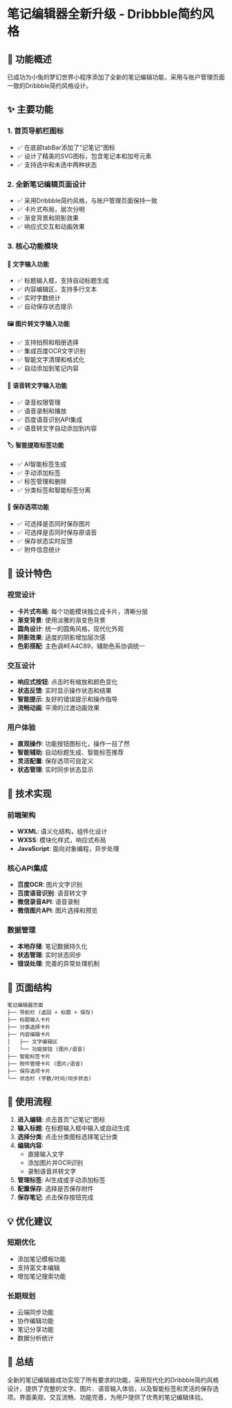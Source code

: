 # 笔记编辑器全新升级 - Dribbble简约风格

## 🎯 功能概述

已成功为小兔的梦幻世界小程序添加了全新的笔记编辑功能，采用与账户管理页面一致的Dribbble简约风格设计。

## ✨ 主要功能

### 1. 首页导航栏图标
- ✅ 在底部tabBar添加了"记笔记"图标
- ✅ 设计了精美的SVG图标，包含笔记本和加号元素
- ✅ 支持选中和未选中两种状态

### 2. 全新笔记编辑页面设计
- ✅ 采用Dribbble简约风格，与账户管理页面保持一致
- ✅ 卡片式布局，层次分明
- ✅ 渐变背景和阴影效果
- ✅ 响应式交互和动画效果

### 3. 核心功能模块

#### 📝 文字输入功能
- ✅ 标题输入框，支持自动标题生成
- ✅ 内容编辑区，支持多行文本
- ✅ 实时字数统计
- ✅ 自动保存状态提示

#### 🖼️ 图片转文字输入功能
- ✅ 支持拍照和相册选择
- ✅ 集成百度OCR文字识别
- ✅ 智能文字清理和格式化
- ✅ 自动添加到笔记内容

#### 🎤 语音转文字输入功能
- ✅ 录音权限管理
- ✅ 语音录制和播放
- ✅ 百度语音识别API集成
- ✅ 语音转文字自动添加到内容

#### 🏷️ 智能提取标签功能
- ✅ AI智能标签生成
- ✅ 手动添加标签
- ✅ 标签管理和删除
- ✅ 分类标签和智能标签分离

#### 💾 保存选项功能
- ✅ 可选择是否同时保存图片
- ✅ 可选择是否同时保存原语音
- ✅ 保存状态实时反馈
- ✅ 附件信息统计

## 🎨 设计特色

### 视觉设计
- **卡片式布局**: 每个功能模块独立成卡片，清晰分层
- **渐变背景**: 使用淡雅的渐变色背景
- **圆角设计**: 统一的圆角风格，现代化外观
- **阴影效果**: 适度的阴影增加层次感
- **色彩搭配**: 主色调#EA4C89，辅助色系协调统一

### 交互设计
- **响应式按钮**: 点击时有缩放和颜色变化
- **状态反馈**: 实时显示操作状态和结果
- **智能提示**: 友好的错误提示和操作指导
- **流畅动画**: 平滑的过渡动画效果

### 用户体验
- **直观操作**: 功能按钮图标化，操作一目了然
- **智能辅助**: 自动标题生成、智能标签推荐
- **灵活配置**: 保存选项可自定义
- **状态管理**: 实时同步状态显示

## 🔧 技术实现

### 前端架构
- **WXML**: 语义化结构，组件化设计
- **WXSS**: 模块化样式，响应式布局
- **JavaScript**: 面向对象编程，异步处理

### 核心API集成
- **百度OCR**: 图片文字识别
- **百度语音识别**: 语音转文字
- **微信录音API**: 语音录制
- **微信图片API**: 图片选择和预览

### 数据管理
- **本地存储**: 笔记数据持久化
- **状态管理**: 实时状态同步
- **错误处理**: 完善的异常处理机制

## 📱 页面结构

```
笔记编辑器页面
├── 导航栏 (返回 + 标题 + 保存)
├── 标题输入卡片
├── 分类选择卡片
├── 内容编辑卡片
│   ├── 文字编辑区
│   └── 功能按钮 (图片/语音)
├── 智能标签卡片
├── 附件管理卡片 (图片/语音)
├── 保存选项卡片
└── 状态栏 (字数/时间/同步状态)
```

## 🚀 使用流程

1. **进入编辑**: 点击首页"记笔记"图标
2. **输入标题**: 在标题输入框中输入或自动生成
3. **选择分类**: 点击分类图标选择笔记分类
4. **编辑内容**: 
   - 直接输入文字
   - 添加图片并OCR识别
   - 录制语音并转文字
5. **管理标签**: AI生成或手动添加标签
6. **配置保存**: 选择是否保存附件
7. **保存笔记**: 点击保存按钮完成

## 💡 优化建议

### 短期优化
- 添加笔记模板功能
- 支持富文本编辑
- 增加笔记搜索功能

### 长期规划
- 云端同步功能
- 协作编辑功能
- 笔记分享功能
- 数据分析统计

## 🎉 总结

全新的笔记编辑器成功实现了所有要求的功能，采用现代化的Dribbble简约风格设计，提供了完整的文字、图片、语音输入体验，以及智能标签和灵活的保存选项。界面美观、交互流畅、功能完善，为用户提供了优秀的笔记编辑体验。
